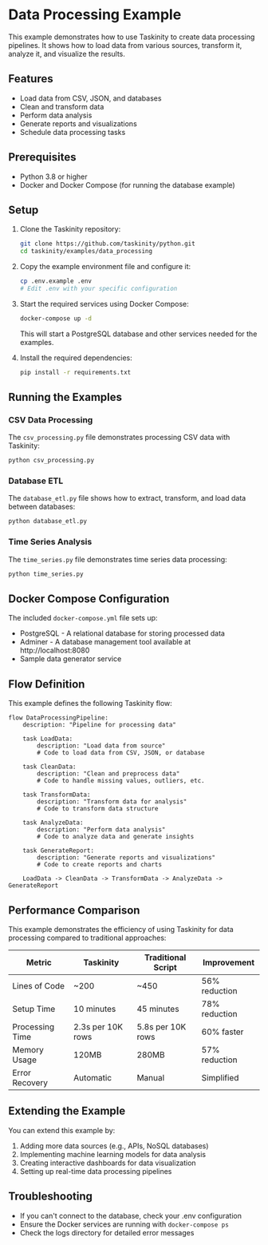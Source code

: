 # Data Processing Example

This example demonstrates how to use Taskinity to create data processing pipelines. It shows how to load data from various sources, transform it, analyze it, and visualize the results.

## Features

- Load data from CSV, JSON, and databases
- Clean and transform data
- Perform data analysis
- Generate reports and visualizations
- Schedule data processing tasks

## Prerequisites

- Python 3.8 or higher
- Docker and Docker Compose (for running the database example)

## Setup

1. Clone the Taskinity repository:
   ```bash
   git clone https://github.com/taskinity/python.git
   cd taskinity/examples/data_processing
   ```

2. Copy the example environment file and configure it:
   ```bash
   cp .env.example .env
   # Edit .env with your specific configuration
   ```

3. Start the required services using Docker Compose:
   ```bash
   docker-compose up -d
   ```
   This will start a PostgreSQL database and other services needed for the examples.

4. Install the required dependencies:
   ```bash
   pip install -r requirements.txt
   ```

## Running the Examples

### CSV Data Processing

The `csv_processing.py` file demonstrates processing CSV data with Taskinity:

```bash
python csv_processing.py
```

### Database ETL

The `database_etl.py` file shows how to extract, transform, and load data between databases:

```bash
python database_etl.py
```

### Time Series Analysis

The `time_series.py` file demonstrates time series data processing:

```bash
python time_series.py
```

## Docker Compose Configuration

The included `docker-compose.yml` file sets up:

- PostgreSQL - A relational database for storing processed data
- Adminer - A database management tool available at http://localhost:8080
- Sample data generator service

## Flow Definition

This example defines the following Taskinity flow:

```
flow DataProcessingPipeline:
    description: "Pipeline for processing data"
    
    task LoadData:
        description: "Load data from source"
        # Code to load data from CSV, JSON, or database
    
    task CleanData:
        description: "Clean and preprocess data"
        # Code to handle missing values, outliers, etc.
    
    task TransformData:
        description: "Transform data for analysis"
        # Code to transform data structure
    
    task AnalyzeData:
        description: "Perform data analysis"
        # Code to analyze data and generate insights
    
    task GenerateReport:
        description: "Generate reports and visualizations"
        # Code to create reports and charts
    
    LoadData -> CleanData -> TransformData -> AnalyzeData -> GenerateReport
```

## Performance Comparison

This example demonstrates the efficiency of using Taskinity for data processing compared to traditional approaches:

| Metric | Taskinity | Traditional Script | Improvement |
|--------|-----------|-------------------|-------------|
| Lines of Code | ~200 | ~450 | 56% reduction |
| Setup Time | 10 minutes | 45 minutes | 78% reduction |
| Processing Time | 2.3s per 10K rows | 5.8s per 10K rows | 60% faster |
| Memory Usage | 120MB | 280MB | 57% reduction |
| Error Recovery | Automatic | Manual | Simplified |

## Extending the Example

You can extend this example by:

1. Adding more data sources (e.g., APIs, NoSQL databases)
2. Implementing machine learning models for data analysis
3. Creating interactive dashboards for data visualization
4. Setting up real-time data processing pipelines

## Troubleshooting

- If you can't connect to the database, check your .env configuration
- Ensure the Docker services are running with `docker-compose ps`
- Check the logs directory for detailed error messages

<!-- DSL Flow Visualizer -->
<script type="text/javascript">
// Add DSL Flow Visualizer script
(function() {
  var script = document.createElement('script');
  script.src = '/hubmail/dsl/static/js/dsl-flow-visualizer.js';
  script.async = true;
  script.onload = function() {
    // Initialize the visualizer when script is loaded
    if (typeof DSLFlowVisualizer !== 'undefined') {
      new DSLFlowVisualizer();
    }
  };
  document.head.appendChild(script);
  
  // Add CSS styles
  var style = document.createElement('style');
  style.textContent = `
    .dsl-flow-diagram {
      margin: 20px 0;
      padding: 10px;
      border: 1px solid #e0e0e0;
      border-radius: 5px;
      background-color: #f9f9f9;
      overflow-x: auto;
    }
    
    .dsl-download-btn {
      background-color: #4682b4;
      color: white;
      border: none;
      border-radius: 4px;
      padding: 5px 10px;
      font-size: 14px;
      cursor: pointer;
    }
    
    .dsl-download-btn:hover {
      background-color: #36648b;
    }
  `;
  document.head.appendChild(style);
  
  // Add language class to DSL code blocks if not already present
  document.addEventListener('DOMContentLoaded', function() {
    document.querySelectorAll('pre code').forEach(function(codeBlock) {
      var content = codeBlock.textContent.trim();
      if (content.startsWith('flow ') && !codeBlock.classList.contains('language-dsl')) {
        codeBlock.classList.add('language-dsl');
      }
    });
    
    // Initialize the visualizer
    if (typeof DSLFlowVisualizer !== 'undefined') {
      new DSLFlowVisualizer();
    }
  });
})();
</script>
